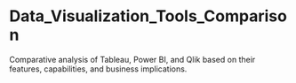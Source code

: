 # Data_Visualization_Tools_Comparison
Comparative analysis of Tableau, Power BI, and Qlik based on their features, capabilities, and business implications.
